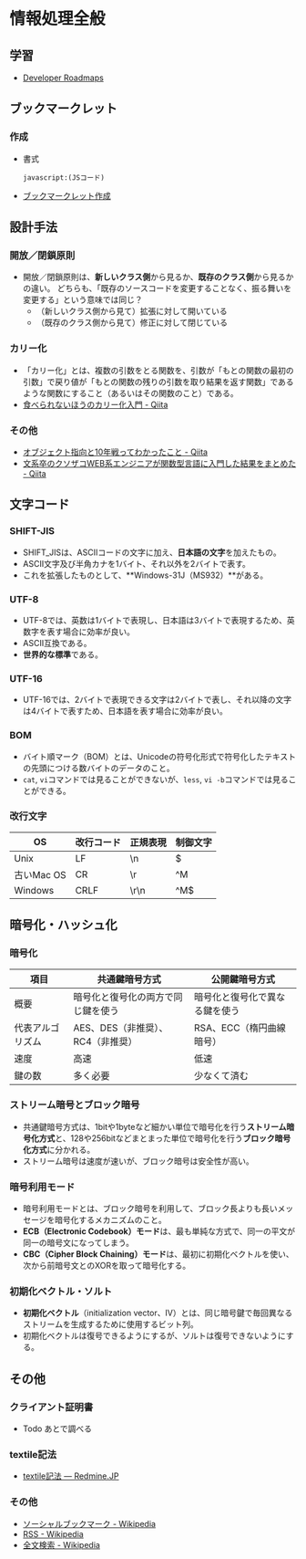 # 情報処理全般

## 学習

- [Developer Roadmaps](https://roadmap.sh/)

## ブックマークレット

### 作成

- 書式

  ```text
  javascript:(JSコード)
  ```

- [ブックマークレット作成](https://crocro.com/tools/item/gen_bookmarklet.html)

## 設計手法

### 開放／閉鎖原則

- 開放／閉鎖原則は、**新しいクラス側**から見るか、**既存のクラス側**から見るかの違い。
  どちらも、「既存のソースコードを変更することなく、振る舞いを変更する」という意味では同じ？
  - （新しいクラス側から見て）拡張に対して開いている
  - （既存のクラス側から見て）修正に対して閉じている

### カリー化

- 「カリー化」とは、複数の引数をとる関数を、引数が「もとの関数の最初の引数」で戻り値が「もとの関数の残りの引数を取り結果を返す関数」であるような関数にすること（あるいはその関数のこと）である。
- [食べられないほうのカリー化入門 - Qiita](https://qiita.com/KDKTN/items/6a27c0e8efa66b1f7799)

### その他

- [オブジェクト指向と10年戦ってわかったこと - Qiita](https://qiita.com/tutinoco/items/6952b01e5fc38914ec4e)
- [文系卒のクソザコWEB系エンジニアが関数型言語に入門した結果をまとめた - Qiita](https://qiita.com/yokra9/items/76a9265e03bf6f4d6810)

## 文字コード

### SHIFT-JIS

- SHIFT_JISは、ASCIIコードの文字に加え、**日本語の文字**を加えたもの。
- ASCII文字及び半角カナを1バイト、それ以外を2バイトで表す。
- これを拡張したものとして、**Windows-31J（MS932）**がある。

### UTF-8

- UTF-8では、英数は1バイトで表現し、日本語は3バイトで表現するため、英数字を表す場合に効率が良い。
- ASCII互換である。
- **世界的な標準**である。

### UTF-16

- UTF-16では、2バイトで表現できる文字は2バイトで表し、それ以降の文字は4バイトで表すため、日本語を表す場合に効率が良い。

### BOM

- バイト順マーク（BOM）とは、Unicodeの符号化形式で符号化したテキストの先頭につける数バイトのデータのこと。
- `cat`, `vi`コマンドでは見ることができないが、`less`, `vi -b`コマンドでは見ることができる。

### 改行文字

| OS         | 改行コード | 正規表現 | 制御文字 |
| ---------- | ---------- | -------- | -------- |
| Unix       | LF         | \n       | $        |
| 古いMac OS | CR         | \r       | ^M       |
| Windows    | CRLF       | \r\n     | ^M$      |

## 暗号化・ハッシュ化

### 暗号化

項目|共通鍵暗号方式|公開鍵暗号方式
---|---|---
概要|暗号化と復号化の両方で同じ鍵を使う|暗号化と復号化で異なる鍵を使う
代表アルゴリズム|AES、DES（非推奨）、RC4（非推奨）|RSA、ECC（楕円曲線暗号）
速度|高速|低速
鍵の数|多く必要|少なくて済む

### ストリーム暗号とブロック暗号

- 共通鍵暗号方式は、1bitや1byteなど細かい単位で暗号化を行う**ストリーム暗号化方式**と、128や256bitなどまとまった単位で暗号化を行う**ブロック暗号化方式**に分かれる。
- ストリーム暗号は速度が速いが、ブロック暗号は安全性が高い。

### 暗号利用モード

- 暗号利用モードとは、ブロック暗号を利用して、ブロック長よりも長いメッセージを暗号化するメカニズムのこと。
- **ECB（Electronic Codebook）モード**は、最も単純な方式で、同一の平文が同一の暗号文になってしまう。
- **CBC（Cipher Block Chaining）モード**は、最初に初期化ベクトルを使い、次から前暗号文とのXORを取って暗号化する。

### 初期化ベクトル・ソルト

- **初期化ベクトル**（initialization vector、IV）とは、同じ暗号鍵で毎回異なるストリームを生成するために使用するビット列。
- 初期化ベクトルは復号できるようにするが、ソルトは復号できないようにする。

## その他

### クライアント証明書

- Todo あとで調べる

### textile記法

- [textile記法 — Redmine.JP](https://redmine.jp/tech_note/textile/)

### その他

- [ソーシャルブックマーク - Wikipedia](https://ja.wikipedia.org/wiki/%E3%82%BD%E3%83%BC%E3%82%B7%E3%83%A3%E3%83%AB%E3%83%96%E3%83%83%E3%82%AF%E3%83%9E%E3%83%BC%E3%82%AF)
- [RSS - Wikipedia](https://ja.wikipedia.org/wiki/RSS)
- [全文検索 - Wikipedia](https://ja.wikipedia.org/wiki/%E5%85%A8%E6%96%87%E6%A4%9C%E7%B4%A2)
